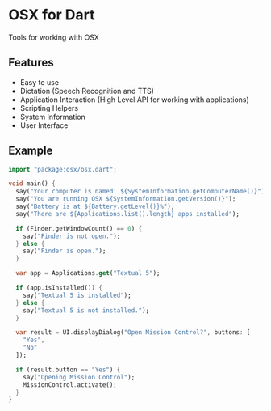 # OSX for Dart

Tools for working with OSX

## Features

- Easy to use
- Dictation (Speech Recognition and TTS)
- Application Interaction (High Level API for working with applications)
- Scripting Helpers
- System Information
- User Interface

## Example

```dart
import "package:osx/osx.dart";

void main() {
  say("Your computer is named: ${SystemInformation.getComputerName()}");
  say("You are running OSX ${SystemInformation.getVersion()}");
  say("Battery is at ${Battery.getLevel()}%");
  say("There are ${Applications.list().length} apps installed");

  if (Finder.getWindowCount() == 0) {
    say("Finder is not open.");
  } else {
    say("Finder is open.");
  }

  var app = Applications.get("Textual 5");

  if (app.isInstalled()) {
    say("Textual 5 is installed");
  } else {
    say("Textual 5 is not installed.");
  }

  var result = UI.displayDialog("Open Mission Control?", buttons: [
    "Yes",
    "No"
  ]);

  if (result.button == "Yes") {
    say("Opening Mission Control");
    MissionControl.activate();
  }
}
```
